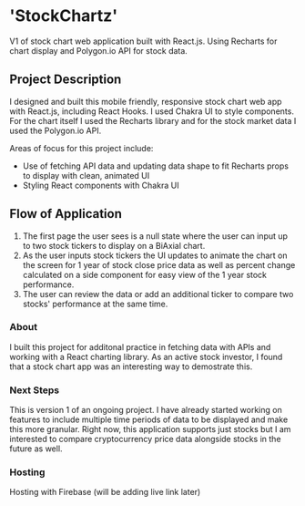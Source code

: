 # 'StockChartz'

V1 of stock chart web application built with React.js. Using Recharts for chart display and Polygon.io API for stock data.

## Project Description

I designed and built this mobile friendly, responsive stock chart web app with React.js, including React Hooks. I used Chakra UI to style components. For the chart itself I used the Recharts library and for the stock market data I used the Polygon.io API.

Areas of focus for this project include: 
- Use of fetching API data and updating data shape to fit Recharts props to display with clean, animated UI
- Styling React components with Chakra UI

## Flow of Application

1. The first page the user sees is a null state where the user can input up to two stock tickers to display on a BiAxial chart.
2. As the user inputs stock tickers the UI updates to animate the chart on the screen for 1 year of stock close price data as well as percent change calculated on a side component for easy view of the 1 year stock performance.
3. The user can review the data or add an additional ticker to compare two stocks' performance at the same time.

### About

I built this project for additonal practice in fetching data with APIs and working with a React charting library. As an active stock investor, I found that a stock chart app was an interesting way to demostrate this.

### Next Steps 

This is version 1 of an ongoing project. I have already started working on features to include multiple time periods of data to be displayed and make this more granular. Right now, this application supports just stocks but I am interested to compare cryptocurrency price data alongside stocks in the future as well.

### Hosting

Hosting with Firebase (will be adding live link later)